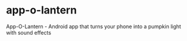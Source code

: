 app-o-lantern
=============

App-O-Lantern - Android app that turns your phone into a pumpkin light with sound effects
